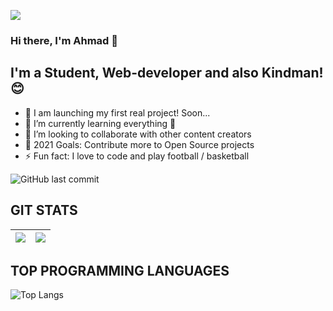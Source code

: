 ![](http://i.imgur.com/y8g506n.png?1)

### Hi there, I'm Ahmad 👋


## I'm a Student, Web-developer and also Kindman! 😊

- 🔭 I am launching my first real project! Soon...
- 🌱 I’m currently learning everything 🤣
- 👯 I’m looking to collaborate with other content creators
- 🥅 2021 Goals: Contribute more to Open Source projects
- ⚡ Fun fact: I love to code and play football / basketball

![GitHub last commit](https://img.shields.io/github/last-commit/AhmadKhurshetov/22-school)

## GIT STATS
<img src="https://github-readme-stats.vercel.app/api?username=AhmadKhurshetov&&show_icons=true&count_private=true&theme=radical"/>|<img src="https://github-readme-streak-stats.herokuapp.com/?user=AhmadKhurshetov&theme=radical"/>|
|---|---|


## TOP PROGRAMMING LANGUAGES
![Top Langs](https://github-readme-stats.vercal.app/api/top-langs/?username=AhmadKhurshetov&theme=radical&title_color=8E2DE2&text_color=fff)
